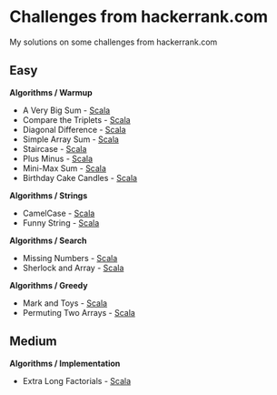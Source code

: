 # Challenges from hackerrank.com

My solutions on some challenges from hackerrank.com



## Easy

**Algorithms / Warmup**
- A Very Big Sum - [Scala](https://github.com/lrgfilipe/hackerrankchallenges/blob/master/easy/A%20Very%20Big%20Sum)
- Compare the Triplets - [Scala](https://github.com/lrgfilipe/hackerrank-challenges/tree/master/easy/Compare%20the%20Triplets)
- Diagonal Difference - [Scala](https://github.com/lrgfilipe/hackerrank-challenges/tree/master/easy/Diagonal%20Difference)
- Simple Array Sum - [Scala](https://github.com/lrgfilipe/hackerrank-challenges/tree/master/easy/Simple%20Array%20Sum)
- Staircase - [Scala](https://github.com/lrgfilipe/hackerrank-challenges/tree/master/easy/Staircase)
- Plus Minus - [Scala](https://github.com/lrgfilipe/hackerrank-challenges/tree/master/easy/Plus%20Minus)
- Mini-Max Sum - [Scala](https://github.com/lrgfilipe/hackerrank-challenges/tree/master/easy/Mini-Max%20Sum)
- Birthday Cake Candles - [Scala]()

**Algorithms / Strings**
- CamelCase -  [Scala](https://github.com/lrgfilipe/hackerrank-challenges/blob/master/easy/CamelCase)
- Funny String - [Scala](https://github.com/lrgfilipe/hackerrank-challenges/tree/master/easy/Funny%20String)

**Algorithms / Search**
- Missing Numbers - [Scala](https://github.com/lrgfilipe/hackerrank-challenges/tree/master/easy/Missing%20Numbers)
- Sherlock and Array - [Scala](https://github.com/lrgfilipe/hackerrank-challenges/tree/master/easy/Sherlock%20and%20Array)

**Algorithms / Greedy**
- Mark and Toys - [Scala](https://github.com/lrgfilipe/hackerrank-challenges/tree/master/easy/Mark%20and%20Toys)
- Permuting Two Arrays - [Scala](https://github.com/lrgfilipe/hackerrank-challenges/tree/master/easy/Permuting%20Two%20Arrays)

## Medium

**Algorithms / Implementation**
- Extra Long Factorials - [Scala](https://github.com/lrgfilipe/hackerrank-challenges/tree/master/medium/Extra%20Long%20Factorials)


